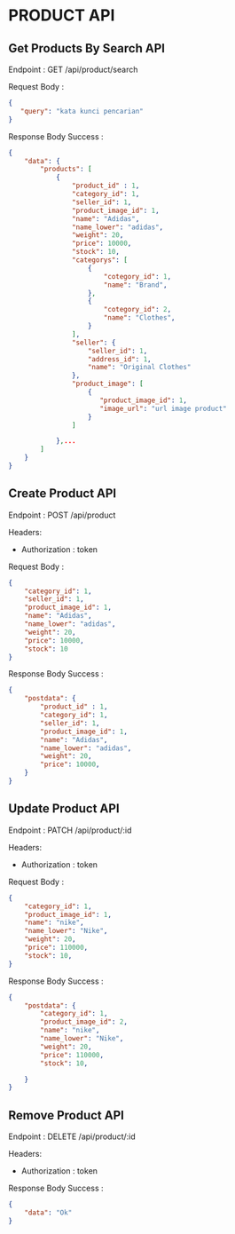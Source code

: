 # PRODUCT API

##  Get Products By Search API

Endpoint : GET /api/product/search

Request Body :
 ```json
 {
    "query": "kata kunci pencarian"
 }
 ```

Response Body Success : 

```json
{
    "data": {
        "products": [
            {
                "product_id" : 1,
                "category_id": 1,
                "seller_id": 1,
                "product_image_id": 1,
                "name": "Adidas",
                "name_lower": "adidas",
                "weight": 20,
                "price": 10000,
                "stock": 10,
                "categorys": [
                    {
                        "cotegory_id": 1,
                        "name": "Brand",
                    },
                    {
                        "cotegory_id": 2,
                        "name": "Clothes",
                    }
                ],
                "seller": {
                    "seller_id": 1,
                    "address_id": 1,
                    "name": "Original Clothes"
                }, 
                "product_image": [
                    {
                       "product_image_id": 1,
                       "image_url": "url image product" 
                    }
                ]

            },...
        ] 
    }
}
```

## Create Product API

Endpoint : POST /api/product

Headers: 
- Authorization : token

Request Body : 

```json
{
    "category_id": 1,
    "seller_id": 1,
    "product_image_id": 1,
    "name": "Adidas",
    "name_lower": "adidas",
    "weight": 20,
    "price": 10000,
    "stock": 10
}
```

Response Body Success :

```json
{
    "postdata": {
        "product_id" : 1,
        "category_id": 1,
        "seller_id": 1,
        "product_image_id": 1,
        "name": "Adidas",
        "name_lower": "adidas",
        "weight": 20,
        "price": 10000,
    }
}
```


## Update Product API

Endpoint : PATCH /api/product/:id

Headers: 
- Authorization : token

Request Body : 

```json
{
    "category_id": 1,
    "product_image_id": 1,
    "name": "nike",
    "name_lower": "Nike",
    "weight": 20,
    "price": 110000,
    "stock": 10,
}
```

Response Body Success :

```json
{
    "postdata": {
        "category_id": 1,
        "product_image_id": 2,
        "name": "nike",
        "name_lower": "Nike",
        "weight": 20,
        "price": 110000,
        "stock": 10,

    }
}
```

## Remove Product API

Endpoint : DELETE /api/product/:id

Headers: 
- Authorization : token

Response Body Success :

```json
{
    "data": "Ok"
}
```
